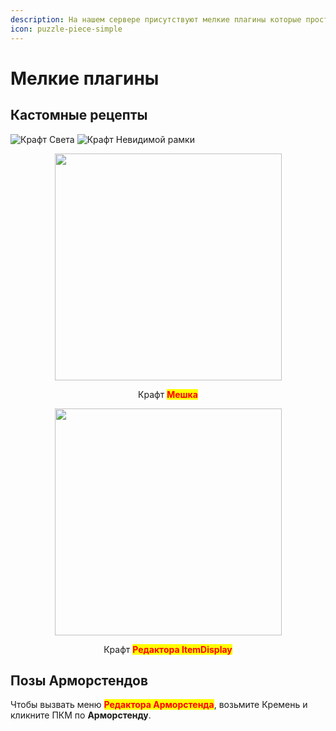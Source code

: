 ```yaml
---
description: На нашем сервере присутствуют мелкие плагины которые просто помогают игрокам
icon: puzzle-piece-simple
---
```


# Мелкие плагины

## Кастомные рецепты

![Крафт Света](<../.gitbook/assets/crafting-grid (2).png>) ![Крафт Невидимой рамки](<../.gitbook/assets/crafting-grid (3) (1).png>)

<div align="center"><figure><img src="../.gitbook/assets/crafting-grid (5).png" alt="" width="363"><figcaption><p>Крафт <mark style="color:red;"><strong>Мешка</strong></mark></p></figcaption></figure> <figure><img src="../.gitbook/assets/itemdisplayeditor_recipe.png" alt="" width="363"><figcaption><p>Крафт <mark style="color:red;"><strong>Редактора ItemDisplay</strong></mark></p></figcaption></figure></div>

## Позы Арморстендов

Чтобы вызвать меню <mark style="color:red;">**Редактора Арморстенда**</mark>, возьмите Кремень и кликните ПКМ по **Арморстенду**.
